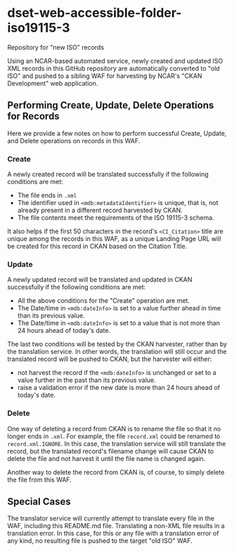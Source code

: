# dset-web-accessible-folder-iso19115-3
Repository for "new ISO" records

Using an NCAR-based automated service, newly created and updated ISO XML records in this GitHub repository are automatically converted to "old ISO" and pushed to a sibling WAF for harvesting by NCAR's "CKAN Development" web application.

## Performing Create, Update, Delete Operations for Records

Here we provide a few notes on how to perform successful Create, Update, and Delete operations on records in this WAF.

### Create

A newly created record will be translated successfully if the following conditions are met:

* The file ends in `.xml`
* The identifier used in `<mdb:metadataIdentifier>` is unique, that is, not already present in a different record harvested by CKAN.
* The file contents meet the requirements of the ISO 19115-3 schema.

It also helps if the first 50 characters in the record's `<CI_Citation>` title are unique among the records in this WAF, as a unique Landing Page URL will be created for this record in CKAN based on the Citation Title.

### Update

A newly updated record will be translated and updated in CKAN successfully if the following conditions are met:

* All the above conditions for the "Create" operation are met.
* The Date/time in `<mdb:dateInfo>` is set to a value further ahead in time than its previous value.
* The Date/time in `<mdb:dateInfo>` is set to a value that is not more than 24 hours ahead of today's date.

The last two conditions will be tested by the CKAN harvester, rather than by the translation service.   In other words, the translation will still occur and the translated record will be pushed to CKAN, but the harvester will either:
* not harvest the record if the `<mdb:dateInfo>` is unchanged or set to a value further in the past than its previous value.
* raise a validation error if the new date is more than 24 hours ahead of today's date.

### Delete

One way of deleting a record from CKAN is to rename the file so that it no longer ends in `.xml`.   For example, the file `record.xml` could be renamed to `record.xml.IGNORE`.   In this case, the translation service will still translate the record, but the translated record's filename change will cause CKAN to delete the file and not harvest it until the file name is changed again.

Another way to delete the record from CKAN is, of course, to simply delete the file from this WAF. 


## Special Cases

The translator service will currently attempt to translate every file in the WAF, including this README.md file.   Translating a non-XML file results in a translation error.   In this case, for this or any file with a translation error of any kind, no resulting file is pushed to the target "old ISO" WAF.
